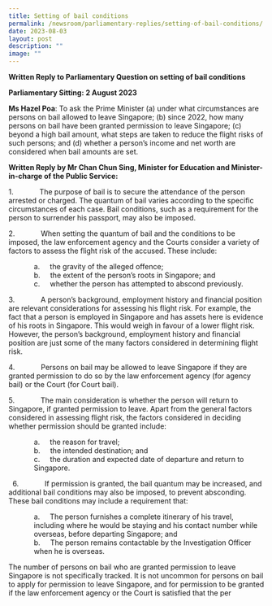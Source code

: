 ```yaml
---
title: Setting of bail conditions
permalink: /newsroom/parliamentary-replies/setting-of-bail-conditions/
date: 2023-08-03
layout: post
description: ""
image: ""
---
```

**Written Reply to Parliamentary Question on setting of bail conditions**

**Parliamentary Sitting: 2 August 2023**

**Ms Hazel Poa**: To ask the Prime Minister (a) under what circumstances are persons on bail allowed to leave Singapore; (b) since 2022, how many persons on bail have been granted permission to leave Singapore; (c) beyond a high bail amount, what steps are taken to reduce the flight risks of such persons; and (d) whether a person’s income and net worth are considered when bail amounts are set.

**Written Reply by Mr Chan Chun Sing, Minister for Education and Minister-in-charge of the Public Service:**

1.&nbsp;&nbsp;&nbsp;&nbsp;&nbsp;&nbsp;&nbsp;&nbsp;&nbsp;&nbsp;&nbsp;&nbsp; The purpose of bail is to secure the attendance of the person arrested or charged. The quantum of bail varies according to the specific circumstances of each case. Bail conditions, such as a requirement for the person to surrender his passport, may also be imposed.

2.&nbsp;&nbsp;&nbsp;&nbsp;&nbsp;&nbsp;&nbsp;&nbsp;&nbsp;&nbsp;&nbsp;&nbsp; When setting the quantum of bail and the conditions to be imposed, the law enforcement agency and the Courts consider a variety of factors to assess the flight risk of the accused. These include:

<p style="margin-left: 50px;">a.&nbsp;&nbsp;&nbsp;&nbsp;&nbsp;the gravity of the alleged offence;<br>
b.&nbsp;&nbsp;&nbsp;&nbsp;&nbsp;the extent of the person’s roots in Singapore; and<br>
c.&nbsp;&nbsp;&nbsp;&nbsp;&nbsp;whether the person has attempted to abscond previously.</p>

3.&nbsp;&nbsp;&nbsp;&nbsp;&nbsp;&nbsp;&nbsp;&nbsp;&nbsp;&nbsp;&nbsp;&nbsp; A person’s background, employment history and financial position are relevant considerations for assessing his flight risk. For example, the fact that a person is employed in Singapore and has assets here is evidence of his roots in Singapore. This would weigh in favour of a lower flight risk. However, the person’s background, employment history and financial position are just some of the many factors considered in determining flight risk.

4.&nbsp;&nbsp;&nbsp;&nbsp;&nbsp;&nbsp;&nbsp;&nbsp;&nbsp;&nbsp;&nbsp;&nbsp; Persons on bail may be allowed to leave Singapore if they are granted permission to do so by the law enforcement agency (for agency bail) or the Court (for Court bail).

5.&nbsp;&nbsp;&nbsp;&nbsp;&nbsp;&nbsp;&nbsp;&nbsp;&nbsp;&nbsp;&nbsp;&nbsp; The main consideration is whether the person will return to Singapore, if granted permission to leave. Apart from the general factors considered in assessing flight risk, the factors considered in deciding whether permission should be granted include:
<p style="margin-left: 50px;">a.&nbsp;&nbsp;&nbsp;&nbsp; the reason for travel;&nbsp;<br>
b.&nbsp;&nbsp;&nbsp;&nbsp; the intended destination; and<br>
c.&nbsp;&nbsp;&nbsp;&nbsp; the duration and expected date of departure and return to Singapore.</p>&nbsp;
6.&nbsp;&nbsp;&nbsp;&nbsp;&nbsp;&nbsp;&nbsp;&nbsp;&nbsp;&nbsp;&nbsp;&nbsp; If permission is granted, the bail quantum may be increased, and additional bail conditions may also be imposed, to prevent absconding.&nbsp; These bail conditions may include a requirement that:

<p style="margin-left: 50px;">a.&nbsp;&nbsp;&nbsp;&nbsp; The person furnishes a complete itinerary of his travel, including where he would be staying and his contact number while overseas, before departing Singapore; and<br>
b.&nbsp;&nbsp;&nbsp;&nbsp; The person remains contactable by the Investigation Officer when he is overseas.</p>

The number of persons on bail who are granted permission to leave Singapore is not specifically tracked. It is not uncommon for persons on bail to apply for permission to leave Singapore, and for permission to be granted if the law enforcement agency or the Court is satisfied that the per